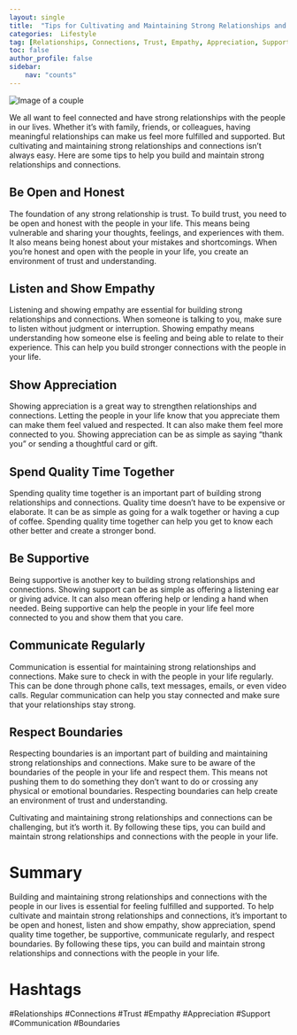 ```yaml
---
layout: single
title:  "Tips for Cultivating and Maintaining Strong Relationships and Connections"
categories:  Lifestyle
tag: [Relationships, Connections, Trust, Empathy, Appreciation, Support, Communication, Boundaries, ]
toc: false
author_profile: false
sidebar:
    nav: "counts"
---
```

    
![Image of a couple](https://images.pexels.com/photos/936229/pexels-photo-936229.jpeg?auto=compress&cs=tinysrgb&dpr=2&h=750&w=1260)

We all want to feel connected and have strong relationships with the people in our lives. Whether it’s with family, friends, or colleagues, having meaningful relationships can make us feel more fulfilled and supported. But cultivating and maintaining strong relationships and connections isn’t always easy. Here are some tips to help you build and maintain strong relationships and connections.

## Be Open and Honest

The foundation of any strong relationship is trust. To build trust, you need to be open and honest with the people in your life. This means being vulnerable and sharing your thoughts, feelings, and experiences with them. It also means being honest about your mistakes and shortcomings. When you’re honest and open with the people in your life, you create an environment of trust and understanding.

## Listen and Show Empathy

Listening and showing empathy are essential for building strong relationships and connections. When someone is talking to you, make sure to listen without judgment or interruption. Showing empathy means understanding how someone else is feeling and being able to relate to their experience. This can help you build stronger connections with the people in your life.

## Show Appreciation

Showing appreciation is a great way to strengthen relationships and connections. Letting the people in your life know that you appreciate them can make them feel valued and respected. It can also make them feel more connected to you. Showing appreciation can be as simple as saying “thank you” or sending a thoughtful card or gift.

## Spend Quality Time Together

Spending quality time together is an important part of building strong relationships and connections. Quality time doesn’t have to be expensive or elaborate. It can be as simple as going for a walk together or having a cup of coffee. Spending quality time together can help you get to know each other better and create a stronger bond.

## Be Supportive

Being supportive is another key to building strong relationships and connections. Showing support can be as simple as offering a listening ear or giving advice. It can also mean offering help or lending a hand when needed. Being supportive can help the people in your life feel more connected to you and show them that you care.

## Communicate Regularly

Communication is essential for maintaining strong relationships and connections. Make sure to check in with the people in your life regularly. This can be done through phone calls, text messages, emails, or even video calls. Regular communication can help you stay connected and make sure that your relationships stay strong.

## Respect Boundaries

Respecting boundaries is an important part of building and maintaining strong relationships and connections. Make sure to be aware of the boundaries of the people in your life and respect them. This means not pushing them to do something they don’t want to do or crossing any physical or emotional boundaries. Respecting boundaries can help create an environment of trust and understanding.

Cultivating and maintaining strong relationships and connections can be challenging, but it’s worth it. By following these tips, you can build and maintain strong relationships and connections with the people in your life.

# Summary

Building and maintaining strong relationships and connections with the people in our lives is essential for feeling fulfilled and supported. To help cultivate and maintain strong relationships and connections, it’s important to be open and honest, listen and show empathy, show appreciation, spend quality time together, be supportive, communicate regularly, and respect boundaries. By following these tips, you can build and maintain strong relationships and connections with the people in your life. 

# Hashtags

#Relationships #Connections #Trust #Empathy #Appreciation #Support #Communication #Boundaries